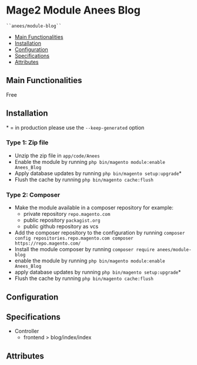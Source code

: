 # Mage2 Module Anees Blog

    ``anees/module-blog``

 - [Main Functionalities](#markdown-header-main-functionalities)
 - [Installation](#markdown-header-installation)
 - [Configuration](#markdown-header-configuration)
 - [Specifications](#markdown-header-specifications)
 - [Attributes](#markdown-header-attributes)


## Main Functionalities
Free

## Installation
\* = in production please use the `--keep-generated` option

### Type 1: Zip file

 - Unzip the zip file in `app/code/Anees`
 - Enable the module by running `php bin/magento module:enable Anees_Blog`
 - Apply database updates by running `php bin/magento setup:upgrade`\*
 - Flush the cache by running `php bin/magento cache:flush`

### Type 2: Composer

 - Make the module available in a composer repository for example:
    - private repository `repo.magento.com`
    - public repository `packagist.org`
    - public github repository as vcs
 - Add the composer repository to the configuration by running `composer config repositories.repo.magento.com composer https://repo.magento.com/`
 - Install the module composer by running `composer require anees/module-blog`
 - enable the module by running `php bin/magento module:enable Anees_Blog`
 - apply database updates by running `php bin/magento setup:upgrade`\*
 - Flush the cache by running `php bin/magento cache:flush`


## Configuration




## Specifications

 - Controller
	- frontend > blog/index/index


## Attributes



